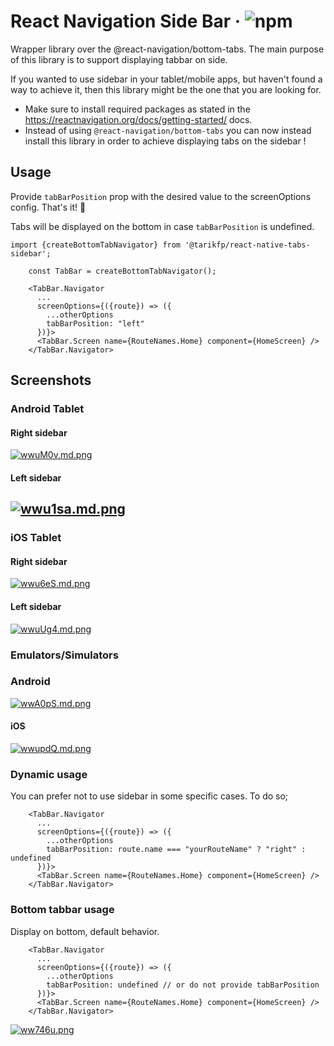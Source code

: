 # React Navigation Side Bar &middot; ![npm](https://img.shields.io/npm/v/@tarikfp/react-native-tabs-sidebar)

Wrapper library over the @react-navigation/bottom-tabs. The main purpose of this library is to support displaying tabbar on side.

If you wanted to use sidebar in your tablet/mobile apps, but haven't found a way to achieve it, then this library might be the one that you are looking for.

- Make sure to install required packages as stated in the https://reactnavigation.org/docs/getting-started/ docs.
- Instead of using `@react-navigation/bottom-tabs` you can now instead install this library in order to achieve displaying tabs on the sidebar !

## Usage

Provide `tabBarPosition` prop with the desired value to the screenOptions config. That's it! 🎉

Tabs will be displayed on the bottom in case `tabBarPosition` is undefined.

```
import {createBottomTabNavigator} from '@tarikfp/react-native-tabs-sidebar';

    const TabBar = createBottomTabNavigator();

    <TabBar.Navigator
      ...
      screenOptions={({route}) => ({
        ...otherOptions
        tabBarPosition: "left"
      })}>
      <TabBar.Screen name={RouteNames.Home} component={HomeScreen} />
    </TabBar.Navigator>

```

## Screenshots

### Android Tablet

#### Right sidebar

[![wwuM0v.md.png](https://iili.io/wwuM0v.md.png)](https://freeimage.host/i/wwuM0v)

#### Left sidebar

## [![wwu1sa.md.png](https://iili.io/wwu1sa.md.png)](https://freeimage.host/i/wwu1sa)

### iOS Tablet

#### Right sidebar

[![wwu6eS.md.png](https://iili.io/wwu6eS.md.png)](https://freeimage.host/i/wwu6eS)

#### Left sidebar

[![wwuUg4.md.png](https://iili.io/wwuUg4.md.png)](https://freeimage.host/i/wwuUg4)

### Emulators/Simulators

### Android

[![wwA0pS.md.png](https://iili.io/wwA0pS.md.png)](https://freeimage.host/i/wwA0pS)

#### iOS

[![wwupdQ.md.png](https://iili.io/wwupdQ.md.png)](https://freeimage.host/i/wwupdQ)


### Dynamic usage

You can prefer not to use sidebar in some specific cases. To do so;

```
    <TabBar.Navigator
      ...
      screenOptions={({route}) => ({
        ...otherOptions
        tabBarPosition: route.name === "yourRouteName" ? "right" : undefined
      })}>
      <TabBar.Screen name={RouteNames.Home} component={HomeScreen} />
    </TabBar.Navigator>
```


### Bottom tabbar usage

Display on bottom, default behavior.
```
    <TabBar.Navigator
      ...
      screenOptions={({route}) => ({
        ...otherOptions
        tabBarPosition: undefined // or do not provide tabBarPosition
      })}>
      <TabBar.Screen name={RouteNames.Home} component={HomeScreen} />
    </TabBar.Navigator>
```

[![ww746u.png](https://iili.io/ww746u.png)](https://freeimage.host/)
